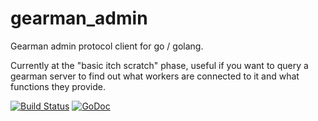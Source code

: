 gearman_admin
=============

Gearman admin protocol client for go / golang.

Currently at the "basic itch scratch" phase, useful if you want to query a gearman server to find out what workers are connected to it and what functions they provide.


[![Build Status](https://travis-ci.org/draxil/gearman_admin.png?branch=master)](https://travis-ci.org/draxil/gearman_admin)
[![GoDoc](https://godoc.org/github.com/draxil/gearman_admin?status.png)](https://godoc.org/github.com/draxil/gearman_admin)
